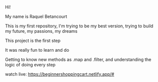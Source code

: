 Hi!

My name is Raquel Betancourt

This is my first repository, I'm trying to be my best version, trying to build my future, my passions, my dreams

This project is the first step

It was really fun to learn and do

Getting to know new methods as .map and .filter, and understanding the logic of doing every step 

watch live: https://beginnershoppingcart.netlify.app/#
